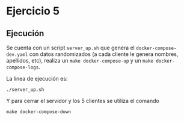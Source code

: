 # Ejercicio 5

## Ejecución

Se cuenta con un script `server_up.sh` que genera el `docker-compose-dev.yaml` con datos randomizados (a cada cliente le genera nombres, apellidos, etc), realiza un `make docker-compose-up` y un `make docker-compose-logs`.

La línea de ejecución es:
```shell
./server_up.sh
```
Y para cerrar el servidor y los 5 clientes se utiliza el comando
```shell
make docker-compose-down
```